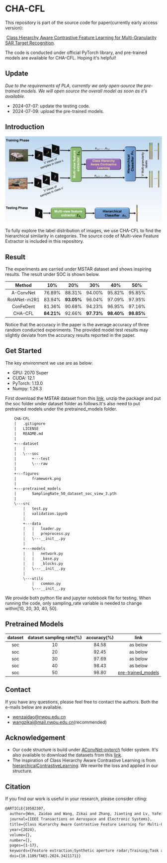 # CHA-CFL

This repository is part of the source code for paper(currently early access version):

​ [Class Hierarchy Aware Contrastive Feature Learning for Multi-Granularity SAR Target Recognition](https://ieeexplore.ieee.org/document/10582307).

The code is conducted under official PyTorch library, and pre-trained models are available for CHA-CFL. Hoping it's helpful!

## Update

_Due to the requirements of PLA, currently we only open-source the pre-trained models. We will open source the overall model as soon as it's available._

- 2024-07-07: update the testing code.
- 2024-07-09: upload the pre-trained models.

## Introduction

![alt text](figures/framework.png)

To fully explore the label distribution of images, we use CHA-CFL to find the hierarchical similarity in categories. The source code of Multi-view Feature Extractor is included in this repository.

## Result

The experiments are carried under MSTAR dataset and shows inspiring results. The result under SOC is shown below.

|    Method    |    10%     |    20%     |    30%     |    40%     |    50%     |
| :----------: | :--------: | :--------: | :--------: | :--------: | :--------: |
|  A-ConvNet   |   76.89%   |   88.31%   |   94.00%   |   95.82%   |   95.85%   |
| RotANet-m2R1 |   83.94%   | **93.05%** |   96.04%   |   97.09%   |   97.95%   |
|  ConFeDent   |   81.36%   |   90.68%   |   94.23%   |   96.95%   |   97.16%   |
|   CHA-CFL    | **84.21%** |   92.66%   | **97.73%** | **98.40%** | **98.85%** |

Notice that the accuracy in the paper is the average accuracy of three random conducted experiments. The provided model test results may slightly deviate from the accuracy results reported in the paper.

## Get Started

The key environment we use are as below:

- GPU: 2070 Super
- CUDA: 12.1
- PyTorch: 1.13.0
- Numpy: 1.26.3

First download the MSTAR dataset from this [link](https://github.com/Owen302266/CHA-CFL/releases/download/model/soc.zip), unzip the package and put the soc folder under dataset folder as follows.It's also need to put pretrained models under the pretrained_models folder.

```
    CHA-CFL
    |   .gitignore
    |   LICENSE
    |   README.md
    |
    +---dataset
    |   |
    |   \---soc
    |       +---test
    |       \---raw
    |
    +---figures
    |       framework.png
    |
    +---pretrained_models
    |       SamplingRate_50_dataset_soc_view_3.pth
    |
    \---src
        |   test.py
        |   validation.ipynb
        |
        +---data
        |   |   loader.py
        |   |   preprocess.py
        |   \---__init__.py
        |
        +---models
        |   |   network.py
        |   |   _base.py
        |   |   _blocks.py
        |   \---__init__.py
        |
        \---utils
            |   common.py
            \---__init__.py

```

We provide both python file and jupyter notebook file for testing. When running the code, only sampling_rate variable is needed to change within[10, 20, 30, 40, 50].

## Pretrained Models

| dataset | dataset sampling rate(%) | accuracy(%) |                                                   link                                                    |
| :-----: | :----------------------: | :---------: | :-------------------------------------------------------------------------------------------------------: |
|   soc   |            10            |    84.58    |                                                 as below                                                  |
|   soc   |            20            |    92.45    |                                                 as below                                                  |
|   soc   |            30            |    97.69    |                                                 as below                                                  |
|   soc   |            40            |    98.43    |                                                 as below                                                  |
|   soc   |            50            |    98.80    | [pre-trained_models](https://github.com/Owen302266/CHA-CFL/releases/download/model/pretrained_models.zip) |

## Contact

If you have any questions, please feel free to contact the authors. Both the e-mails below are available.

- [wenzaidao@nwpu.edu.cn](mailto:wenzaidao@nwpu.edu.cn)
- [wangzikai@mail.nwpu.edu.cn](mailto:wangzikai@mail.nwpu.edu.cn)(recommended)

## Acknowledgement

- Our code structure is build under [AConvNet-pytorch](https://github.com/jangsoopark/AConvNet-pytorch) folder system. It's also available to download the datasets from this [link](https://github.com/jangsoopark/AConvNet-pytorch/releases/download/v2.2.0/dataset.zip).
- The inspiration of Class Hierarchy Aware Contrastive Learning is from [hierarchicalContrastiveLearning](https://github.com/salesforce/hierarchicalContrastiveLearning). We rewrite the loss and applied in our structure.

## Citation

If you find our work is useful in your research, please consider citing:

```tex
@ARTICLE{10582307,
  author={Wen, Zaidao and Wang, Zikai and Zhang, Jianting and Lv, Yafei and Wu, Qian},
  journal={IEEE Transactions on Aerospace and Electronic Systems},
  title={Class Hierarchy Aware Contrastive Feature Learning for Multi-Granularity SAR Target Recognition},
  year={2024},
  volume={},
  number={},
  pages={1-17},
  keywords={Feature extraction;Synthetic aperture radar;Training;Task analysis;Data mining;Aerospace and electronic systems;Vectors;Contrastive feature learning;hierarchical classification;multi-granularity target recognition;synthetic aperture radar (SAR)},
  doi={10.1109/TAES.2024.3421171}}

```
